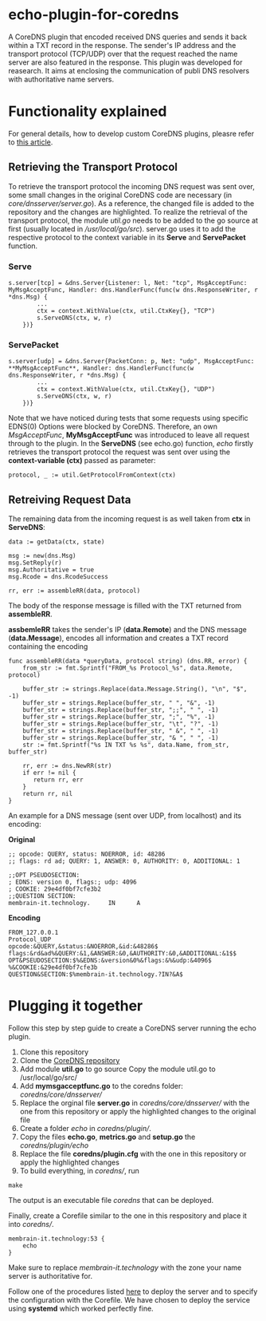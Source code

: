 # echo-plugin-for-coredns
A CoreDNS plugin that encoded received DNS queries and sends it back within a TXT record in the response. The sender's IP address and the transport protocol (TCP/UDP) over that the request reached the name server are also featured in the response. This plugin was developed for reasearch. It aims at enclosing the communication of publi DNS resolvers with authoritative name servers.

# Functionality explained
For general details, how to develop custom CoreDNS plugins, pleasre refer to [this article](https://coredns.io/2016/12/19/writing-plugins-for-coredns/).

## Retrieving the Transport Protocol
To retrieve the transport protocol the incoming DNS request was sent over, some small changes in the original CoreDNS code are necessary (in _core/dnsserver/server.go_). As a reference, the changed file is added to the repository and the changes are highlighted. 
To realize the retrieval of the transport protocol, the module _util.go_ needs to be added to the go source at first (usually located in _/usr/local/go/src_). server.go uses it to add the respective protocol to the context variable in its **Serve** and **ServePacket** function.

### Serve
~~~
s.server[tcp] = &dns.Server{Listener: l, Net: "tcp", MsgAcceptFunc: MyMsgAcceptFunc, Handler: dns.HandlerFunc(func(w dns.ResponseWriter, r *dns.Msg) {
		...
		ctx = context.WithValue(ctx, util.CtxKey{}, "TCP")
		s.ServeDNS(ctx, w, r)
	})}

~~~

### ServePacket
~~~
s.server[udp] = &dns.Server{PacketConn: p, Net: "udp", MsgAcceptFunc: **MyMsgAcceptFunc**, Handler: dns.HandlerFunc(func(w dns.ResponseWriter, r *dns.Msg) {
		...
		ctx = context.WithValue(ctx, util.CtxKey{}, "UDP")
		s.ServeDNS(ctx, w, r)
	})}
~~~
Note that we have noticed during tests that some requests using specific EDNS(0) Options were blocked by CoreDNS. Therefore, an own _MsgAcceptFunc_, **MyMsgAcceptFunc** was introduced to leave all request through to the plugin. In the **ServeDNS** (see echo.go) function, _echo_ firstly retrieves the transport protocol the request was sent over using the **context-variable (ctx)** passed as parameter: 

~~~
protocol, _ := util.GetProtocolFromContext(ctx)
~~~


## Retreiving Request Data 
The remaining data from the incoming request is as well taken from **ctx** in **ServeDNS**: 
~~~
data := getData(ctx, state)

msg := new(dns.Msg)
msg.SetReply(r)
msg.Authoritative = true
msg.Rcode = dns.RcodeSuccess

rr, err := assembleRR(data, protocol)
~~~

The body of the response message is filled with the TXT returned from **assembleRR**.

**assbemleRR** takes the sender's IP (**data.Remote**) and the DNS message (**data.Message**), encodes all information and creates a TXT record containing the encoding
~~~
func assembleRR(data *queryData, protocol string) (dns.RR, error) {
	from_str := fmt.Sprintf("FROM_%s Protocol_%s", data.Remote, protocol)

	buffer_str := strings.Replace(data.Message.String(), "\n", "$", -1)
	buffer_str = strings.Replace(buffer_str, " ", "&", -1)
	buffer_str = strings.Replace(buffer_str, ";;", " ", -1)
	buffer_str = strings.Replace(buffer_str, ";", "%", -1)
	buffer_str = strings.Replace(buffer_str, "\t", "?", -1)
	buffer_str = strings.Replace(buffer_str, " &", " ", -1)
	buffer_str = strings.Replace(buffer_str, "& ", " ", -1)
	str := fmt.Sprintf("%s IN TXT %s %s", data.Name, from_str, buffer_str)

	rr, err := dns.NewRR(str)
	if err != nil {
	   return rr, err
	}
	return rr, nil
}
~~~

An example for a DNS message (sent over UDP, from localhost) and its encoding: 

 **Original**
~~~~ Original
;; opcode: QUERY, status: NOERROR, id: 48286 
;; flags: rd ad; QUERY: 1, ANSWER: 0, AUTHORITY: 0, ADDITIONAL: 1

;;OPT PSEUDOSECTION:
; EDNS: version 0, flags:; udp: 4096
; COOKIE: 29e4df0bf7cfe3b2
;;QUESTION SECTION:
membrain-it.technology.		IN		A
~~~~
 **Encoding**
~~~~ Encoding
FROM_127.0.0.1 
Protocol_UDP 
opcode:&QUERY,&status:&NOERROR,&id:&48286$
flags:&rd&ad%&QUERY:&1,&ANSWER:&0,&AUTHORITY:&0,&ADDITIONAL:&1$$
OPT&PSEUDOSECTION:$%&EDNS:&version&0%&flags:&%&udp:&4096$
%&COOKIE:&29e4df0bf7cfe3b
QUESTION&SECTION:$%membrain-it.technology.?IN?&A$
~~~~


# Plugging it together
Follow this step by step guide to create a CoreDNS server running the echo plugin. 

1. Clone this repository 
2. Clone the [CoreDNS repository](https://github.com/coredns/coredns)
3. Add module **util.go** to go source 
Copy the module util.go to /usr/local/go/src/
4. Add **mymsgacceptfunc.go** to the coredns folder: _coredns/core/dnsserver/_
5. Replace the orginal file **server.go** in _coredns/core/dnsserver/_ with the one from this repository or apply the highlighted changes to the original file
6. Create a folder _echo_ in _coredns/plugin/_.
7. Copy the files **echo.go**, **metrics.go** and **setup.go** the _coredns/plugin/echo_
8. Replace the file **coredns/plugin.cfg** with the one in this repository or apply the highlighted changes
9. To build everything, in _coredns/_, run
~~~~
make
~~~~~


The output is an executable file _coredns_ that can be deployed. 

Finally, create a Corefile similar to the one in this respository and place it into _coredns/_. 
~~~~
membrain-it.technology:53 {
    echo
}
~~~~
Make sure to replace _membrain-it.technology_ with the zone your name server is authoritative for. 

Follow one of the procedures listed [here](https://github.com/coredns/deployment) to deploy the server and to specify the configuration with the Corefile. We have chosen to deploy the service using **systemd** which worked perfectly fine. 
